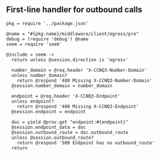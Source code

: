 First-line handler for outbound calls
-------------------------------------
    pkg = require '../package.json'

    @name = "#{pkg.name}/middleware/client/egress/pre"
    debug = (require 'debug') @name
    seem = require 'seem'

    @include = seem ->
      return unless @session.direction is 'egress'

      number_domain = @req.header 'X-CCNQ3-Number-Domain'
      unless number_domain?
        return @respond '480 Missing X-CCNQ3-Number-Domain'
      @session.number_domain = number_domain

      endpoint = @req.header 'X-CCNQ3-Endpoint'
      unless endpoint?
        return @respond '480 Missing X-CCNQ3-Endpoint'
      @session.endpoint = endpoint

      doc = yield @prov.get "endpoint:#{endpoint}"
      @session.endpoint_data = doc
      @session.outbound_route = doc.outbound_route
      unless @session.outbound_route?
        return @respond '500 Endpoint has no outbound_route'
      return

